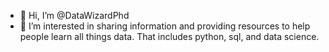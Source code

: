 - 👋 Hi, I’m @DataWizardPhd
- 👀 I’m interested in sharing information and providing resources to help people learn all things data. That includes python, sql, and data science.

<!---
DataWizardPhd/DataWizardPhd is a ✨ special ✨ repository because its `README.md` (this file) appears on your GitHub profile.
You can click the Preview link to take a look at your changes.
--->
